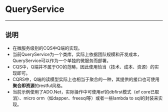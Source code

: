 # QueryService

---

## 说明

* 在微服务级别的CQS中Q端的实现。
* 当前QueryService为一个类库，实际上依据团队规模和开发成本，QueryService可以作为一个单独的微服务而部署。
* CQS中，Q端并不属于OO的范畴，因此使用恰当（技术、成本、资源）的实现即可。
* CQRS中，Q端的读模型实际上也相当于聚合的一种，其提供的接口也可使用**聚合即资源**的restful风格。
* 当前示例使用了ADO.Net，实际操作中可使用ef的dbfirst模式（ef core已取消）、micro orm（如dapper、freesql等）或者一些lambda to sql的封装来实现。
